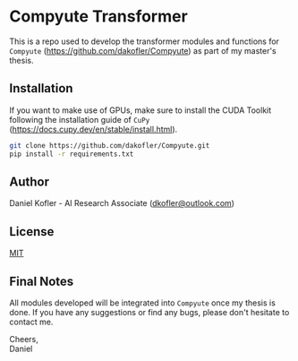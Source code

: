 # Compyute Transformer

This is a repo used to develop the transformer modules and functions for `Compyute` (https://github.com/dakofler/Compyute) as part of my master's thesis.

## Installation

If you want to make use of GPUs, make sure to install the CUDA Toolkit following the installation guide of `CuPy` (https://docs.cupy.dev/en/stable/install.html).

```bash
git clone https://github.com/dakofler/Compyute.git
pip install -r requirements.txt
```

## Author
Daniel Kofler - AI Research Associate ([dkofler@outlook.com](mailto:dkofler@outlook.com))

## License
[MIT](https://choosealicense.com/licenses/mit/)

## Final Notes
All modules developed will be integrated into `Compyute` once my thesis is done. If you have any suggestions or find any bugs, please don't hesitate to contact me.

Cheers,<br>
Daniel